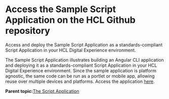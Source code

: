 # Access the Sample Script Application on the HCL Github repository

Access and deploy the Sample Script Application as a standards-compliant Script Application in your HCL Digital Experience environment.

The Sample Script Application illustrates building an Angular CLI application and deploying it as a standards-compliant Script Application in your HCL Digital Experience environment. Since the sample application is platform agnostic, the same code can be run as a portlet or mobile app, allowing reuse over multiple devices and platforms. Access the application [here](https://github.com/hcl-dx/sample-angular-script-application).

**Parent topic:**[The Script Application](../script-portlet/script_portlet.md)

